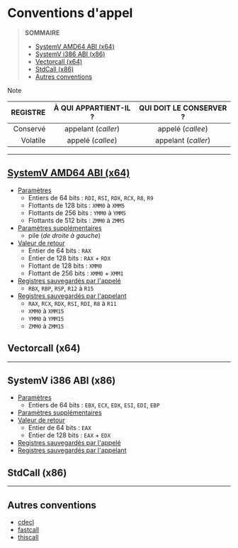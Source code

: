 # Conventions d'appel

> **SOMMAIRE**
> + [SystemV AMD64 ABI (x64)](#systemv-amd64-abi-x64)
> + [SystemV i386 ABI (x86)](#systemv-i386-abi-x86)
> + [Vectorcall (x64)](#vectorcall-x64)
> + [StdCall (x86)](#stdcall-x86)
> + [Autres conventions](#autres-conventions)

> [!NOTE]
> |REGISTRE|À QUI APPARTIENT-IL ?|QUI DOIT LE CONSERVER ?|
> |--:|:--:|:--:|
> |Conservé|appelant (_caller_)|appelé (_callee_)|
> |Volatile|appelé (_callee_)|appelant (_caller_)|

---

## [SystemV AMD64 ABI (x64)](https://cs61.seas.harvard.edu/site/pdf/x86-64-abi-20210928.pdf)

+ <ins>Paramètres</ins>
    + Entiers de 64 bits : `RDI`, `RSI`, `RDX`, `RCX`, `R8`, `R9`
    + Flottants de 128 bits : `XMM0` à `XMM5`
    + Flottants de 256 bits : `YMM0` à `YMM5`
    + Flottants de 512 bits : `ZMM0` à `ZMM5`
+ <ins>Paramètres supplémentaires</ins>
    + pile (_de droite à gauche_)
+ <ins>Valeur de retour</ins>
    + Entier de 64 bits : `RAX`
    + Entier de 128 bits : `RAX` + `RDX`
    + Flottant de 128 bits : `XMM0`
    + Flottant de 256 bits : `XMM0` + `XMM1`
+ <ins>Registres sauvegardés par l'appelé</ins>
    + `RBX`, `RBP`, `RSP`, `R12` à `R15`
+ <ins>Registres sauvegardés par l'appelant</ins>
    + `RAX`, `RCX`, `RDX`, `RSI`, `RDI`, `R8` à `R11`
    + `XMM0` à `XMM15`
    + `YMM0` à `YMM15`
    + `ZMM0` à `ZMM15`

## Vectorcall (x64)

---

## SystemV i386 ABI (x86)

+ <ins>Paramètres</ins>
    + Entiers de 64 bits : `EBX`, `ECX`, `EDX`, `ESI`, `EDI`, `EBP`
+ <ins>Paramètres supplémentaires</ins>
+ <ins>Valeur de retour</ins>
    + Entier de 64 bits : `EAX`
    + Entier de 128 bits : `EAX` + `EDX`
+ <ins>Registres sauvegardés par l'appelé</ins>
+ <ins>Registres sauvegardés par l'appelant</ins>

## StdCall (x86)

---

## Autres conventions

+ [cdecl](https://learn.microsoft.com/en-us/cpp/cpp/cdecl)
+ [fastcall](https://learn.microsoft.com/en-us/cpp/cpp/fastcall)
+ [thiscall](https://learn.microsoft.com/en-us/cpp/cpp/thiscall)
